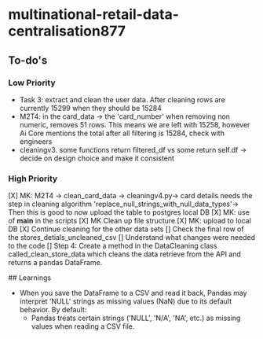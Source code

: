 # multinational-retail-data-centralisation877

## To-do's

### Low Priority 
- Task 3: extract and clean the user data. After cleaning rows are currently 15299 when they should be 15284
- M2T4: in the card_data -> the 'card_number' when removing non numeric, removes 51 rows. This means we are left with 15258, however Ai Core mentions the total after all filtering is 15284, check with engineers 
- cleaningv3. some functions return filtered_df vs some return self.df -> decide on design choice and make it consistent 

### High Priority 
[X] MK: M2T4 -> clean_card_data -> cleaningv4.py-> card details needs the step in cleaning algorithm 'replace_null_strings_with_null_data_types'-> Then this is good to now upload the table to postgres local DB
[X] MK: use of __main__ in the scripts
[X] MK Clean up file structure
[X] MK: upload to local DB 
[X] Continue cleaning for the other data sets 
[] Check the final row of the stores_detials_uncleaned_csv
[] Understand what changes were needed to the code 
[] Step 4: Create a method in the DataCleaning class called_clean_store_data which cleans the data retrieve from the API and returns a pandas DataFrame.

## Learnings 
- When you save the DataFrame to a CSV and read it back, Pandas may interpret 'NULL' strings as missing values (NaN) due to its default behavior. By default:
    - Pandas treats certain strings ('NULL', 'N/A', 'NA', etc.) as missing values when reading a CSV file.
